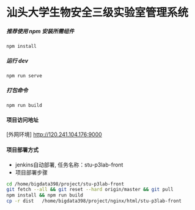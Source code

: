 # 汕头大学生物安全三级实验室管理系统

##### 推荐使用 npm 安装所需组件
`npm install`

##### 运行 dev
`npm run serve`

##### 打包命令
`npm run build`

#### 项目访问地址
[外网环境] <http://120.241.104.176:9000>

#### 项目部署方式
- jenkins自动部署, 任务名称：stu-p3lab-front
- 项目部署步骤
```sh 
cd /home/bigdata398/project/stu-p3lab-front
git fetch --all && git reset --hard origin/master && git pull
npm install && npm run build
cp -r dist   /home/bigdata398/project/nginx/html/stu-p3lab-front
```